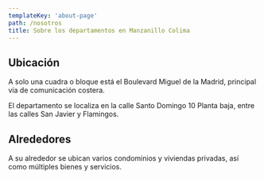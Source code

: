 ```yaml
---
templateKey: 'about-page'
path: /nosotros
title: Sobre los departamentos en Manzanillo Colima
---
```


## Ubicación

A solo una cuadra o bloque está el Boulevard Miguel de la Madrid, principal vía
de comunicación costera.

El departamento se localiza en la calle Santo Domingo 10 Planta baja, entre las
calles San Javier y Flamingos.

## Alrededores

A su alrededor se ubican varios condominios y viviendas privadas, así como
múltiples bienes y servicios.
